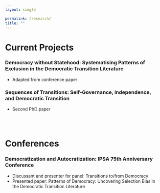 ```yaml
---
layout: single

permalink: /research/
title: ""
---
```


# Current Projects
### Democracy without Statehood: Systematising Patterns of Exclusion in the Democratic Transition Literature
-	Adapted from conference paper

### Sequences of Transitions: Self-Governance, Independence, and Democratic Transition
- Second PhD paper

<br><br>

# Conferences
### Democratization and Autocratization: IPSA 75th Anniversary Conference
-	Discussant and presenter for panel: Transitions to/from Democracy
-	Presented paper: Patterns of Democracy: Uncovering Selection Bias in the Democratic Transition Literature
